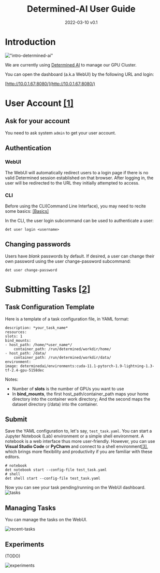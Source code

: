 <h1 align="center">Determined-AI User Guide</h1>
<p align="center">
2022-03-10 v0.1
</p>



# Introduction

!["intro-determined-ai"](https://docs.determined.ai/latest/_static/images/logo-determined-ai.svg)

We are currently using [Determined AI](https://www.determined.ai/) to manage our GPU Cluster.

You can open the dashboard (a.k.a WebUI) by the following URL and login:

[http://10.0.1.67:8080/](http://10.0.1.67:8080/)


# User Account [[1]](https://docs.determined.ai/latest/sysadmin-basics/users.html)

## Ask for your account

You need to ask system `admin` to get your user account. 


## Authentication

### WebUI
The WebUI will automatically redirect users to a login page if there is no valid Determined session established on that browser. After logging in, the user will be redirected to the URL they initially attempted to access.

### CLI
Before using the CLI(Command Line Interface), you may need to recite some basics: [[Basics]](http://10.0.1.67:3000/Cluster_User_Group/cluster-user-guide/wiki/Basics)

In the CLI, the user login subcommand can be used to authenticate a user:

    det user login <username>

## Changing passwords
Users have *blank* passwords by default. If desired, a user can change their own password using the user change-password subcommand:

    det user change-password


# Submitting Tasks [[2]](https://zhuanlan.zhihu.com/p/422462131)

## Task Configuration Template

Here is a template of a task configuration file, in YAML format:

    description: *your_task_name*
    resources:
    slots: 1
    bind_mounts:
    - host_path: /home/*user_name*/
        container_path: /run/determined/workdir/home/
    - host_path: /data/
        container_path: /run/determined/workdir/data/
    environment:
    image: determinedai/environments:cuda-11.1-pytorch-1.9-lightning-1.3-tf-2.4-gpu-5158dec

Notes: 
- Number of **slots** is the number of GPUs you want to use
- In **bind_mounts**, the first host_path/container_path maps your home directory into the container work directory; And the second maps the dataset directory (/data) into the container.

## Submit

Save the YAML configuration to, let's say, `test_task.yaml`. You can start a Jupyter Notebook (Lab) environment or a simple shell environment. A notebook is a web interface thus more user-friendly. However, you can use **Visual Studio Code** or **PyCharm** and connect to a shell environment[[3]](https://docs.determined.ai/latest/features/commands-and-shells.html#visual-studio-code), which brings more flexibility and productivity if you are familiar with these editors.

    # notebook
    det notebook start --config-file test_task.yaml
    # shell
    det shell start --config-file test_task.yaml

Now you can see your task pending/running on the WebUI dashboard.
![tasks](https://docs.determined.ai/latest/_images/task-list@2x.jpg)

## Managing Tasks

You can manage the tasks on the WebUI.

![recent-tasks](https://docs.determined.ai/latest/_images/pytorch_dashboard@2x.jpg)


## Experiments

(TODO)

![experiments](https://docs.determined.ai/latest/_images/hp_experiment_page@2x.jpg)